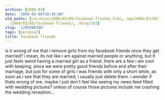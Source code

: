 ```yaml
---
archive: [2008-03]
date: '2008-03-09T18:45:00'
old_paths: [/archive/2008/03/09/facebook-friends.html, /wp/2008/03/09/facebook-friends/,
  /2008/03/09/facebook-friends/, /blog/163]
slug: '1205088300'
tags: [personal]
title: facebook friends
---
```


is it wrong of me that i remove girls from my facebook friends once they
get married? i mean, its not like i am against married people or anything,
but it just feels weird having a married girl as a friend. there are a few
i am cool with keeping, since we were pretty good friends before and after
their marriage, but just for some of girls i was friends with only a short
while, as soon as i see that they are married, i usually just delete them.
i wonder if thats wrong of me. maybe i just don't feel like seeing my news
feed filled with wedding pictures? unless of course those pictures include
me crashing the wedding reception...

